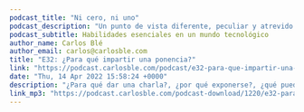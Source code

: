 ```yaml
---
podcast_title: "Ni cero, ni uno"
podcast_description: "Un punto de vista diferente, peculiar y atrevido sobre la industria del desarrollo de software y sobre las habilidades que más se necesitan en este mundo tecnológico que en verdad gira en torno a las personas.\n\nCarlos Blé, fundador de varias empresas y actual director de Lean Mind, narra sus experiencias y cuenta con colaboraciones de profesionales de diversos ámbitos."
podcast_subtitle: Habilidades esenciales en un mundo tecnológico
author_name: Carlos Blé
author_email: carlos@carlosble.com
title: "E32: ¿Para qué impartir una ponencia?"
link: "https://podcast.carlosble.com/podcast/e32-para-que-impartir-una-ponencia/"
date: "Thu, 14 Apr 2022 15:58:24 +0000"
description: "¿Para qué dar una charla?, ¿por qué exponerse?, ¿qué puedes aportar cuando parece que ya está todo en internet?. En este episodio converso con Adrián Ferrera, Francisco Mesa y Miguel Cabrera. Además, contamos con mensajes grabados de ponentes que me encantan, Yodra López, Jorge J. Barroso, Aida Albarrán y Alexandra Rivero. Contribuciones: Yodra López (1:07:09)..."
link_mp3: "https://podcast.carlosble.com/podcast-download/1220/e32-para-que-impartir-una-ponencia.mp3"
---
```

